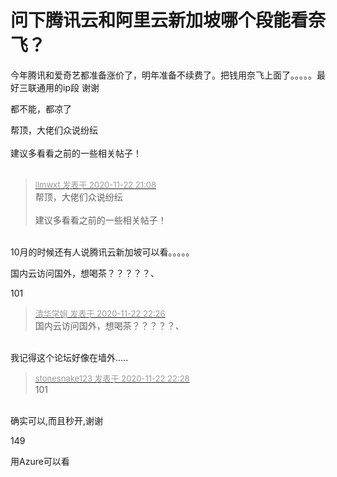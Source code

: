 # 问下腾讯云和阿里云新加坡哪个段能看奈飞？


今年腾讯和爱奇艺都准备涨价了，明年准备不续费了。把钱用奈飞上面了。。。。。最好三联通用的ip段 谢谢 

都不能，都凉了<img src="static/image/smiley/default/lol.gif" smilieid="12" border="0" alt="" />

帮顶，大佬们众说纷纭<br />
<br />
建议多看看之前的一些相关帖子！<br />
<br />
<img src="static/image/smiley/default/hug.gif" smilieid="13" border="0" alt="" /><img src="static/image/smiley/default/hug.gif" smilieid="13" border="0" alt="" /><img src="static/image/smiley/default/hug.gif" smilieid="13" border="0" alt="" />

<div class="quote"><blockquote><font size="2"><a href="https://www.hostloc.com/forum.php?mod=redirect&amp;goto=findpost&amp;pid=9498106&amp;ptid=769970" target="_blank"><font color="#999999">llmwxt 发表于 2020-11-22 21:08</font></a></font><br />
帮顶，大佬们众说纷纭<br />
<br />
建议多看看之前的一些相关帖子！</blockquote></div><br />
10月的时候还有人说腾讯云新加坡可以看。。。。。

国内云访问国外，想喝茶？？？？？、

101

<div class="quote"><blockquote><font size="2"><a href="https://www.hostloc.com/forum.php?mod=redirect&amp;goto=findpost&amp;pid=9498567&amp;ptid=769970" target="_blank"><font color="#999999">清华学姐 发表于 2020-11-22 22:26</font></a></font><br />
国内云访问国外，想喝茶？？？？？、</blockquote></div><br />
我记得这个论坛好像在墙外.....

<div class="quote"><blockquote><font size="2"><a href="https://www.hostloc.com/forum.php?mod=redirect&amp;goto=findpost&amp;pid=9498578&amp;ptid=769970" target="_blank"><font color="#999999">stonesnake123 发表于 2020-11-22 22:28</font></a></font><br />
101</blockquote></div><br />
确实可以,而且秒开,谢谢

149<br />


用Azure可以看
